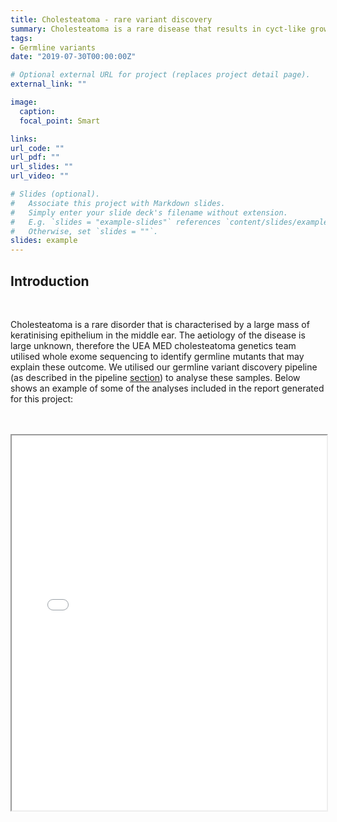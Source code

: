```yaml
---
title: Cholesteatoma - rare variant discovery
summary: Cholesteatoma is a rare disease that results in cyct-like growths in the inner ear. In order to gain further understanding into to aetiology of the disease, 9 families exomes were sequenced. Here we show some of the analyses run as part of our germline variant discovery pipeline.
tags:
- Germline variants
date: "2019-07-30T00:00:00Z"

# Optional external URL for project (replaces project detail page).
external_link: ""

image:
  caption:
  focal_point: Smart

links:
url_code: ""
url_pdf: ""
url_slides: ""
url_video: ""

# Slides (optional).
#   Associate this project with Markdown slides.
#   Simply enter your slide deck's filename without extension.
#   E.g. `slides = "example-slides"` references `content/slides/example-slides.md`.
#   Otherwise, set `slides = ""`.
slides: example
---
```


## Introduction

<br />

Cholesteatoma is a rare disorder that is characterised by a large mass of keratinising epithelium in the middle ear. The aetiology of the disease is large unknown, therefore the UEA MED cholesteatoma genetics team utilised whole exome sequencing to identify germline mutants that may explain these outcome. We utilised our germline variant discovery pipeline (as described in the pipeline [section](https://uea-med-pipelines.netlify.app/publication/germline_variant/)) to analyse these samples. Below shows an example of some of the analyses included in the report generated for this project:


<br />

<br />

<iframe
  src="chole_mock_v0.1.html"
  style="width:100%; height:600px;"
></iframe>


<br />

